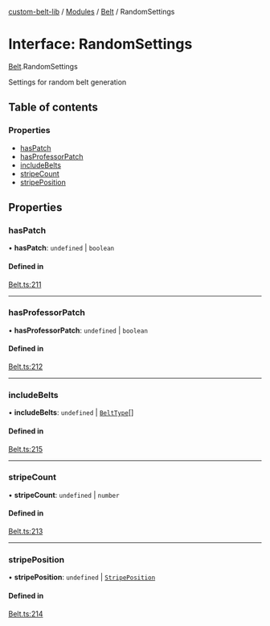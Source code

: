 [custom-belt-lib](../README.md) / [Modules](../modules.md) / [Belt](../modules/Belt.md) / RandomSettings

# Interface: RandomSettings

[Belt](../modules/Belt.md).RandomSettings

Settings for random belt generation

## Table of contents

### Properties

- [hasPatch](Belt.RandomSettings.md#haspatch)
- [hasProfessorPatch](Belt.RandomSettings.md#hasprofessorpatch)
- [includeBelts](Belt.RandomSettings.md#includebelts)
- [stripeCount](Belt.RandomSettings.md#stripecount)
- [stripePosition](Belt.RandomSettings.md#stripeposition)

## Properties

### hasPatch

• **hasPatch**: `undefined` \| `boolean`

#### Defined in

[Belt.ts:211](https://github.com/jeffholst/custom-belt/blob/56a3584/packages/custom-belt-lib/src/Belt.ts#L211)

___

### hasProfessorPatch

• **hasProfessorPatch**: `undefined` \| `boolean`

#### Defined in

[Belt.ts:212](https://github.com/jeffholst/custom-belt/blob/56a3584/packages/custom-belt-lib/src/Belt.ts#L212)

___

### includeBelts

• **includeBelts**: `undefined` \| [`BeltType`](../enums/Belt.BeltType.md)[]

#### Defined in

[Belt.ts:215](https://github.com/jeffholst/custom-belt/blob/56a3584/packages/custom-belt-lib/src/Belt.ts#L215)

___

### stripeCount

• **stripeCount**: `undefined` \| `number`

#### Defined in

[Belt.ts:213](https://github.com/jeffholst/custom-belt/blob/56a3584/packages/custom-belt-lib/src/Belt.ts#L213)

___

### stripePosition

• **stripePosition**: `undefined` \| [`StripePosition`](../enums/Belt.StripePosition.md)

#### Defined in

[Belt.ts:214](https://github.com/jeffholst/custom-belt/blob/56a3584/packages/custom-belt-lib/src/Belt.ts#L214)
